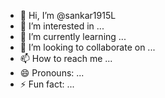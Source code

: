 - 👋 Hi, I’m @sankar1915L
- 👀 I’m interested in ...
- 🌱 I’m currently learning ...
- 💞️ I’m looking to collaborate on ...
- 📫 How to reach me ...
- 😄 Pronouns: ...
- ⚡ Fun fact: ...

<!---
sankar1915L/sankar1915L is a ✨ special ✨ repository because its `README.md` (this file) appears on your GitHub profile.
You can click the Preview link to take a look at your changes.
--->
